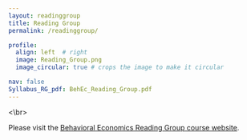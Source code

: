 ```yaml
---
layout: readinggroup
title: Reading Group
permalink: /readinggroup/

profile:
  align: left  # right
  image: Reading_Group.png
  image_circular: true # crops the image to make it circular

nav: false
Syllabus_RG_pdf: BehEc_Reading_Group.pdf
---
```


<\br>

Please visit the [Behavioral Economics Reading Group course website](https://econreadinggroup.github.io).
